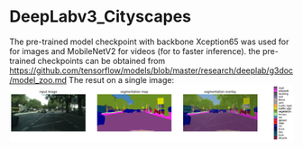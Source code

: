 # DeepLabv3_Cityscapes
The pre-trained model checkpoint with backbone Xception65 was used for for images and  MobileNetV2 for videos (for to faster inference).
the pre-trained checkpoints can be obtained from https://github.com/tensorflow/models/blob/master/research/deeplab/g3doc/model_zoo.md
The resut on a single image:
![alt text](https://github.com/Romulan12/DeepLabv3_Cityscapes/blob/master/segmentation_results.png?raw=true)
